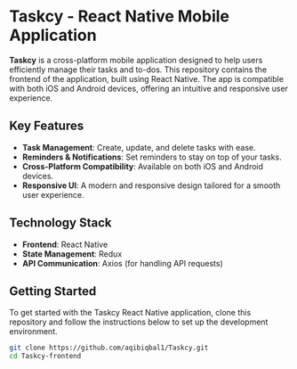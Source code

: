 # Taskcy - React Native Mobile Application

**Taskcy** is a cross-platform mobile application designed to help users efficiently manage their tasks and to-dos. This repository contains the frontend of the application, built using React Native. The app is compatible with both iOS and Android devices, offering an intuitive and responsive user experience.

## Key Features
- **Task Management**: Create, update, and delete tasks with ease.
- **Reminders & Notifications**: Set reminders to stay on top of your tasks.
- **Cross-Platform Compatibility**: Available on both iOS and Android devices.
- **Responsive UI**: A modern and responsive design tailored for a smooth user experience.

## Technology Stack
- **Frontend**: React Native
- **State Management**: Redux
- **API Communication**: Axios (for handling API requests)

## Getting Started
To get started with the Taskcy React Native application, clone this repository and follow the instructions below to set up the development environment.

```bash
git clone https://github.com/aqibiqbal1/Taskcy.git
cd Taskcy-frontend

